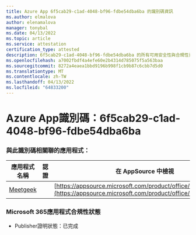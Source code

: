 ```yaml
---
title: Azure App 6f5cab29-c1ad-4048-bf96-fdbe54dba6ba 的識別碼資訊
ms.author: elmalova
author: elenamalova
manager: tonybal
ms.date: 04/13/2022
ms.topic: article
ms.service: attestation
certification_type: attested
description: 6f5cab29-c1ad-4048-bf96-fdbe54dba6ba 的所有可用安全性與合規性資訊。
ms.openlocfilehash: a7002fbdf4a4efe60e2b4314d785075f5a563baa
ms.sourcegitcommit: 8272a4eaea1bbd9196b998f1cb9b87c6cbb7d5d0
ms.translationtype: MT
ms.contentlocale: zh-TW
ms.lasthandoff: 04/13/2022
ms.locfileid: "64833200"
---
```

# <a name="azure-app-id-6f5cab29-c1ad-4048-bf96-fdbe54dba6ba"></a>Azure App識別碼：6f5cab29-c1ad-4048-bf96-fdbe54dba6ba


### <a name="apps-associated-with-this-id"></a>與此識別碼相關聯的應用程式：
| **應用程式名稱** | **認證** | **在 AppSource 中檢視** |
|--------------|---------------|-----------------------|
| [Meetgeek](../forward/WA200003720.md) |  | [https://appsource.microsoft.com/product/office/WA200003720](https://appsource.microsoft.com/product/office/WA200003720) |

### <a name="microsoft-365-app-compliance-status"></a>Microsoft 365應用程式合規性狀態
- Publisher證明狀態：已完成
